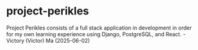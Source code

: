 # project-perikles

Project Perikles consists of a full stack application in development in order for my own learning experience using Django, PostgreSQL, and React. -Victory (Victor) Ma (2025-06-02)
